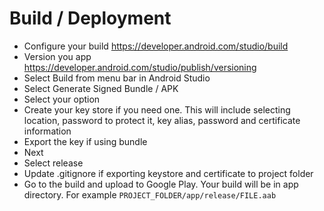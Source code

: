 # Build / Deployment


* Configure your build https://developer.android.com/studio/build
* Version you app https://developer.android.com/studio/publish/versioning
* Select Build from menu bar in Android Studio
* Select Generate Signed Bundle / APK
* Select your option
* Create your key store if you need one. This will include selecting location, password to protect it, key alias, password and certificate information
* Export the key if using bundle
* Next
* Select release
* Update .gitignore if exporting keystore and certificate to project folder
* Go to the build and upload to Google Play. Your build will be in app directory. For example `PROJECT_FOLDER/app/release/FILE.aab`